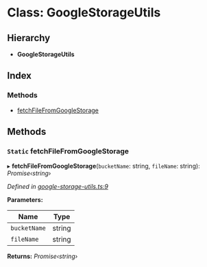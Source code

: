 # Class: GoogleStorageUtils

## Hierarchy

* **GoogleStorageUtils**

## Index

### Methods

* [fetchFileFromGoogleStorage](_google_storage_utils_.googlestorageutils.md#static-fetchfilefromgooglestorage)

## Methods

### `Static` fetchFileFromGoogleStorage

▸ **fetchFileFromGoogleStorage**(`bucketName`: string, `fileName`: string): *Promise‹string›*

*Defined in [google-storage-utils.ts:9](https://github.com/celo-org/celo-monorepo/blob/master/packages/sdk/network-utils/src/google-storage-utils.ts#L9)*

**Parameters:**

Name | Type |
------ | ------ |
`bucketName` | string |
`fileName` | string |

**Returns:** *Promise‹string›*
